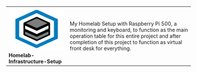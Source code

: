 <table border="0px">
  <tr>
    <td>
      <img src="./assets/images/9FD5399E-4D3C-41BE-93B3-5777E1659411.png" alt="Stylized icon of a server rack with two stacked units, outlined in black and gray, set within a blue hexagonal border. The image conveys a technical and organized atmosphere, representing a homelab infrastructure setup. No visible text in the image." width="150" height="120"/><b>Homelab-Infrastructure-Setup</b>  </td>
    <td>
      My Homelab Setup with Raspberry Pi 500, a monitoring and keyboard, to function as the main operation table for this entire project and after completion of this project to function as virtual front desk for everything.
     </td>
  </tr>
</table>
 
